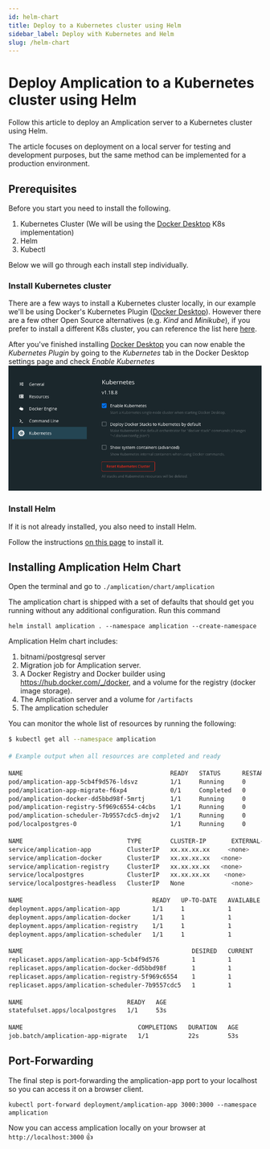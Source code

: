 ```yaml
---
id: helm-chart
title: Deploy to a Kubernetes cluster using Helm
sidebar_label: Deploy with Kubernetes and Helm
slug: /helm-chart
---
```


# Deploy Amplication to a Kubernetes cluster using Helm

Follow this article to deploy an Amplication server to a Kubernetes cluster using Helm.

The article focuses on deployment on a local server for testing and development purposes, but the same method can be implemented for a production environment.

## Prerequisites

Before you start you need to install the following.
1. Kubernetes Cluster (We will be using the [Docker Desktop](https://www.docker.com/products/docker-desktop) K8s implementation)
2. Helm
3. Kubectl

Below we will go through each install step individually.

### Install Kubernetes cluster

There are a few ways to install a Kubernetes cluster locally, in our example we'll be using Docker's Kubernetes Plugin ([Docker Desktop](https://www.docker.com/products/docker-desktop)). However there are a few other Open Source alternatives (e.g. _Kind_ and _Minikube_), if you prefer to install a different K8s cluster, you can reference the list here [here](https://kubernetes.io/docs/tasks/tools/). 

After you've finished installing [Docker Desktop](https://www.docker.com/products/docker-desktop) you can now enable the _Kubernetes Plugin_ by going to the _Kubernetes_ tab in the Docker Desktop settings page and check _Enable Kubernetes_
![enable Kubernetes](./assets/helm-chart/enable-kubernetes.png)


### Install Helm

If it is not already installed, you also need to install Helm.

Follow the instructions [on this page](https://helm.sh/docs/intro/install/) to install it.

## Installing Amplication Helm Chart

Open the terminal and go to `./amplication/chart/amplication`

The amplication chart is shipped with a set of defaults that should get you running without any additional configuration.
Run this command

```
helm install amplication . --namespace amplication --create-namespace
```

Amplication Helm chart includes:

1. bitnami/postgresql server
2. Migration job for Amplication server.
3. A Docker Registry and Docker builder using https://hub.docker.com/_/docker, and a volume for the registry (docker image storage).
4. The Amplication server and a volume for `/artifacts`
5. The amplication scheduler

You can monitor the whole list of resources by running the following:

<!-- spell-checker: disable -->

```sh
$ kubectl get all --namespace amplication

# Example output when all resources are completed and ready

NAME                                         READY   STATUS      RESTARTS   AGE
pod/amplication-app-5cb4f9d576-ldsvz         1/1     Running     0          53s
pod/amplication-app-migrate-f6xp4            0/1     Completed   0          53s
pod/amplication-docker-dd5bbd98f-5mrtj       1/1     Running     0          53s
pod/amplication-registry-5f969c6554-c4cbs    1/1     Running     0          53s
pod/amplication-scheduler-7b9557cdc5-dmjv2   1/1     Running     0          53s
pod/localpostgres-0                          1/1     Running     0          53s

NAME                             TYPE        CLUSTER-IP       EXTERNAL-IP   PORT(S)    AGE
service/amplication-app          ClusterIP   xx.xx.xx.xx     <none>        3000/TCP   53s
service/amplication-docker       ClusterIP   xx.xx.xx.xx   <none>        2375/TCP   53s
service/amplication-registry     ClusterIP   xx.xx.xx.xx   <none>        5000/TCP   53s
service/localpostgres            ClusterIP   xx.xx.xx.xx    <none>        5432/TCP   53s
service/localpostgres-headless   ClusterIP   None             <none>        5432/TCP   53s

NAME                                    READY   UP-TO-DATE   AVAILABLE   AGE
deployment.apps/amplication-app         1/1     1            1           53s
deployment.apps/amplication-docker      1/1     1            1           53s
deployment.apps/amplication-registry    1/1     1            1           53s
deployment.apps/amplication-scheduler   1/1     1            1           53s

NAME                                               DESIRED   CURRENT   READY   AGE
replicaset.apps/amplication-app-5cb4f9d576         1         1         1       53s
replicaset.apps/amplication-docker-dd5bbd98f       1         1         1       53s
replicaset.apps/amplication-registry-5f969c6554    1         1         1       53s
replicaset.apps/amplication-scheduler-7b9557cdc5   1         1         1       53s

NAME                             READY   AGE
statefulset.apps/localpostgres   1/1     53s

NAME                                COMPLETIONS   DURATION   AGE
job.batch/amplication-app-migrate   1/1           22s        53s
```

<!-- spell-checker: enable -->

## Port-Forwarding

The final step is port-forwarding the amplication-app port to your localhost so you can access it on a browser client.

```
kubectl port-forward deployment/amplication-app 3000:3000 --namespace amplication
```

Now you can access amplication locally on your browser at `http://localhost:3000` 👍

